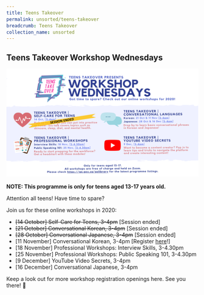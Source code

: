 ```yaml
---
title: Teens Takeover
permalink: unsorted/teens-takeover
breadcrumb: Teens Takeover
collection_name: unsorted
---
```


## **Teens Takeover Workshop Wednesdays**

![Teens takeover image](/images/unsorted/teenstakeover/WORKSHOP-WEDNESDAYS-2020.png)

**NOTE: This programme is only for teens aged 13-17 years old.**

Attention all teens! Have time to spare?

Join us for these online workshops in 2020:

* ~~[14 October] Self-Care for Teens, 3-4pm~~  [Session ended] <br>
* ~~[21 October] Conversational Korean, 3-4pm~~ [Session ended] <br>
* ~~[28 October] Conversational Japanese, 3-4pm~~ [Session ended] <br>
* [11 November] Conversational Korean, 3-4pm [Register [here](https://www.eventbrite.sg/e/conversational-korean-teens-takeover-registration-126033093375?aff=ebdssbonlinesearch)!] <br>
* [18 November] Professional Workshops: Interview Skills, 3-4.30pm <br>
* [25 November] Professional Workshops: Public Speaking 101, 3-4.30pm <br>
* [9 December] YouTube Video Secrets, 3-4pm <br>
* [16 December] Conversational Japanese, 3-4pm <br>

Keep a look out for more workshop registration openings here. See you there! 🙂